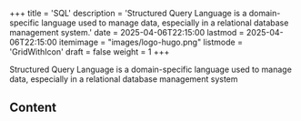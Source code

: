 +++
title = 'SQL'
description = 'Structured Query Language is a domain-specific language used to manage data, especially in a relational database management system.'
date = 2025-04-06T22:15:00
lastmod = 2025-04-06T22:15:00
itemimage = "images/logo-hugo.png"
listmode = 'GridWithIcon'
draft = false
weight = 1
+++

Structured Query Language is a domain-specific language used to manage data, especially in a relational database management system

## Content
